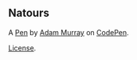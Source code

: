 Natours
-------


A [Pen](https://codepen.io/reddy84/pen/mGJvbK) by [Adam Murray](https://codepen.io/reddy84) on [CodePen](https://codepen.io).

[License](https://codepen.io/reddy84/pen/mGJvbK/license).